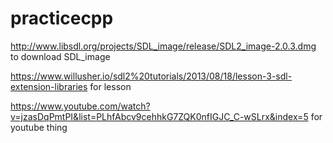 # practicecpp
http://www.libsdl.org/projects/SDL_image/release/SDL2_image-2.0.3.dmg to download SDL_image

https://www.willusher.io/sdl2%20tutorials/2013/08/18/lesson-3-sdl-extension-libraries for lesson

https://www.youtube.com/watch?v=jzasDqPmtPI&list=PLhfAbcv9cehhkG7ZQK0nfIGJC_C-wSLrx&index=5 for youtube thing
